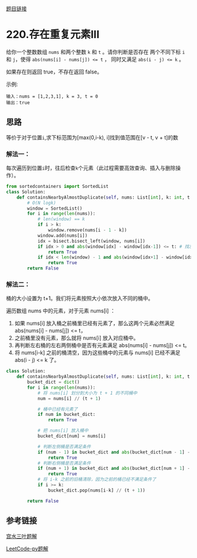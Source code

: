 [题目链接](https://leetcode-cn.com/problems/contains-duplicate-iii/)
# 220.存在重复元素III
给你一个整数数组 `nums` 和两个整数 `k` 和 `t` 。请你判断是否存在 两个不同下标 `i` 和 `j`，使得 `abs(nums[i] - nums[j]) <= t` ，
同时又满足 `abs(i - j) <= k` 。

如果存在则返回 true，不存在返回 false。

示例:
```
输入：nums = [1,2,3,1], k = 3, t = 0
输出：true
```


## 思路
等价于对于位置`i`,求下标范围为[max(0,i-k), i]找到值范围在[v - t, v + t]的数

### 解法一：
每次遍历到位置`i`时，往后检查`k`个元素（此过程需要高效查询、插入与删除操作）。
```python
from sortedcontainers import SortedList
class Solution:
    def containsNearbyAlmostDuplicate(self, nums: List[int], k: int, t: int) -> bool:
        # O(N logk)
        window = SortedList()
        for i in range(len(nums)):
            # len(window) == k
            if i > k:
                window.remove(nums[i - 1 - k])
            window.add(nums[i])
            idx = bisect.bisect_left(window, nums[i])
            if idx > 0 and abs(window[idx] - window[idx-1]) <= t: # 找左边的元素
                return True
            if idx < len(window) - 1 and abs(window[idx+1] - window[idx]) <= t: # 找右边的元素
                return True
        return False
```


### 解法二：
桶的大小设置为 t+1。我们将元素按照大小依次放入不同的桶中。

遍历数组 nums 中的元素，对于元素 nums[i] ：

1. 如果 nums[i] 放入桶之前桶里已经有元素了，那么这两个元素必然满足 abs(nums[i] - nums[j]) <= t，
2. 之前桶里没有元素，那么就将 nums[i] 放入对应桶中。
3. 再判断左右桶的左右两侧桶中是否有元素满足 abs(nums[i] - nums[j]) <= t。
4. 将 nums[i-k] 之前的桶清空，因为这些桶中的元素与 nums[i] 已经不满足 abs(i - j) <= k 了。
```python
class Solution:
    def containsNearbyAlmostDuplicate(self, nums: List[int], k: int, t: int) -> bool:
        bucket_dict = dict()
        for i in range(len(nums)):
            # 将 nums[i] 划分到大小为 t + 1 的不同桶中
            num = nums[i] // (t + 1)

            # 桶中已经有元素了
            if num in bucket_dict:
                return True

            # 把 nums[i] 放入桶中
            bucket_dict[num] = nums[i]

            # 判断左侧桶是否满足条件
            if (num - 1) in bucket_dict and abs(bucket_dict[num - 1] - nums[i]) <= t:
                return True
            # 判断右侧桶是否满足条件
            if (num + 1) in bucket_dict and abs(bucket_dict[num + 1] - nums[i]) <= t:
                return True
            # 将 i-k 之前的旧桶清除，因为之前的桶已经不满足条件了
            if i >= k:
                bucket_dict.pop(nums[i-k] // (t + 1))

        return False

```

## 参考链接

[宫水三叶题解](https://leetcode-cn.com/problems/contains-duplicate-iii/solution/gong-shui-san-xie-yi-ti-shuang-jie-hua-d-dlnv/)

[LeetCode-py题解](https://algo.itcharge.cn/10.LeetCode-%E9%A2%98%E8%A7%A3/0200-0299/0220.-%E5%AD%98%E5%9C%A8%E9%87%8D%E5%A4%8D%E5%85%83%E7%B4%A0-III/)